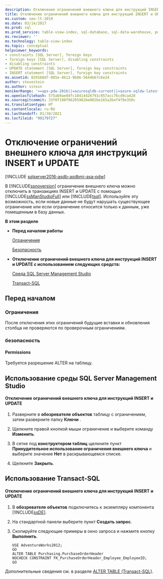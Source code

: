 ```yaml
---
description: Отключение ограничений внешнего ключа для инструкций INSERT и UPDATE
title: Отключение ограничений внешнего ключа для инструкций INSERT и UPDATE
ms.custom: seo-lt-2019
ms.date: 03/14/2017
ms.prod: sql
ms.prod_service: table-view-index, sql-database, sql-data-warehouse, pdw
ms.reviewer: ''
ms.technology: table-view-index
ms.topic: conceptual
helpviewer_keywords:
- constraints [SQL Server], foreign keys
- foreign keys [SQL Server], disabling constraints
- disabling constraints
- UPDATE statement [SQL Server], foreign key constraints
- INSERT statement [SQL Server], foreign key constraints
ms.assetid: 029168d7-085e-4b13-9b86-5644b67c6e24
author: stevestein
ms.author: sstein
monikerRange: '>=aps-pdw-2016||=azuresqldb-current||=azure-sqldw-latest||>=sql-server-2016||>=sql-server-linux-2017||=azuresqldb-mi-current'
ms.openlocfilehash: 575ab9ae04fc18414426791c957acc76cd9ca428
ms.sourcegitcommit: 33f0f190f962059826e002be165a2bef4f9e350c
ms.translationtype: HT
ms.contentlocale: ru-RU
ms.lasthandoff: 01/30/2021
ms.locfileid: "99179727"
---
```

# <a name="disable-foreign-key-constraints-with-insert-and-update-statements"></a>Отключение ограничений внешнего ключа для инструкций INSERT и UPDATE
[!INCLUDE [sqlserver2016-asdb-asdbmi-asa-pdw](../../includes/applies-to-version/sqlserver2016-asdb-asdbmi-asa-pdw.md)]

  В [!INCLUDE[ssnoversion](../../includes/ssnoversion-md.md)] ограничение внешнего ключа можно отключить в транзакциях INSERT и UPDATE с помощью [!INCLUDE[ssManStudioFull](../../includes/ssmanstudiofull-md.md)] или [!INCLUDE[tsql](../../includes/tsql-md.md)]. Используйте эту возможность, если новые данные не будут нарушать существующее ограничение или если ограничение относится только к данным, уже помещенным в базу данных.  
  
 **В этом разделе**  
  
-   **Перед началом работы**  
  
     [Ограничения](#Restrictions)  
  
     [Безопасность](#Security)  
  
-   **Отключение ограничений внешнего ключа для инструкций INSERT и UPDATE с использованием следующих средств:**  
  
     [Среда SQL Server Management Studio](#SSMSProcedure)  
  
     [Transact-SQL](#TsqlProcedure)  
  
##  <a name="before-you-begin"></a><a name="BeforeYouBegin"></a> Перед началом  
  
###  <a name="limitations-and-restrictions"></a><a name="Restrictions"></a> Ограничения  
 После отключения этих ограничений будущие вставки и обновления столбца не проверяются по проверочным ограничениям.  
  
###  <a name="security"></a><a name="Security"></a> безопасность  
  
####  <a name="permissions"></a><a name="Permissions"></a> Permissions  
 Требуется разрешение ALTER на таблицу.  
  
##  <a name="using-sql-server-management-studio"></a><a name="SSMSProcedure"></a> Использование среды SQL Server Management Studio  
  
#### <a name="to-disable-a-foreign-key-constraint-for-insert-and-update-statements"></a>Отключение ограничений внешнего ключа для инструкций INSERT и UPDATE  
  
1.  Разверните в **обозревателе объектов** таблицу с ограничением, затем разверните папку **Ключи** .  
  
2.  Щелкните правой кнопкой мыши ограничение и выберите команду **Изменить**.  
  
3.  В сетке под **конструктором таблиц** щелкните пункт **Принудительное использование ограничения внешнего ключа** и выберите значение **Нет** в раскрывающемся списке.  
  
4.  Щелкните **Закрыть**.  
  
##  <a name="using-transact-sql"></a><a name="TsqlProcedure"></a> Использование Transact-SQL  
  
#### <a name="to-disable-a-foreign-key-constraint-for-insert-and-update-statements"></a>Отключение ограничений внешнего ключа для инструкций INSERT и UPDATE  
  
1.  В **обозревателе объектов** подключитесь к экземпляру компонента [!INCLUDE[ssDE](../../includes/ssde-md.md)].  
  
2.  На стандартной панели выберите пункт **Создать запрос**.  
  
3.  Скопируйте следующие примеры в окно запроса и нажмите кнопку **Выполнить**.  
  
    ```  
    USE AdventureWorks2012;  
    GO  
    ALTER TABLE Purchasing.PurchaseOrderHeader  
    NOCHECK CONSTRAINT FK_PurchaseOrderHeader_Employee_EmployeeID;  
    GO  
    ```  
  
 Дополнительные сведения см. в разделе [ALTER TABLE (Transact-SQL)](../../t-sql/statements/alter-table-transact-sql.md).  
  
###  <a name="TsqlExample"></a>  
